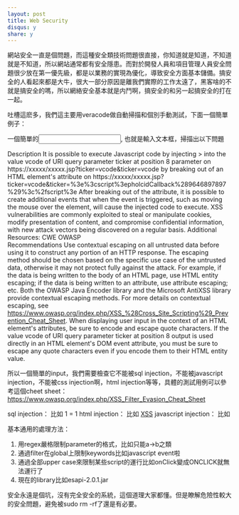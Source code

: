 ```yaml
---
layout: post
title: Web Security
disqus: y
share: y
---
```


網站安全一直是個問題，而這種安全類技術問題很直接，你知道就是知道，不知道就是不知道，所以網站通常都有安全隱患。而對於開發人員和項目管理人員安全問題很少放在第一優先級，都是以業務的實現為優化，導致安全方面基本儲備。搞安全的人看起來都是大牛，很大一部分原因是離我們實際的工作太遠了，黑客啥的不就是搞安全的嗎，所以網絡安全基本就是内鬥啊，搞安全的和另一起搞安全的打在一起。

吐槽這麽多，我們這主要用veracode做自動掃描和個別手動測試，下面一個簡單例子：

一個簡單的<input>, 也就是輸入文本框，掃描出以下問題

Description 
It is possible to execute Javascript code by injecting ><script>pholcidCallback(9646897897)</script> into the value vcode of URI query parameter ticker at position 8 parameter on https://xxxxx/xxxxx.jsp?ticker=vcode&ticker=vcode by breaking out of an HTML element's attribute on https://xxxxx/xxxxx.jsp?ticker=vcode&ticker=%3e%3cscript%3epholcidCallback%289646897897%29%3c%2fscript%3e After breaking out of the attribute, it is possible to create additional events that when the event is triggered, such as moving the mouse over the element, will cause the injected code to execute. XSS vulnerabilities are commonly exploited to steal or manipulate cookies, modify presentation of content, and compromise confidential information, with new attack vectors being discovered on a regular basis.
Additional Resources: CWE OWASP  
Recommendations
Use contextual escaping on all untrusted data before using it to construct any portion of an HTTP response. The escaping method should be chosen based on the specific use case of the untrusted data, otherwise it may not protect fully against the attack. For example, if the data is being written to the body of an HTML page, use HTML entity escaping; if the data is being written to an attribute, use attribute escaping; etc. Both the OWASP Java Encoder library and the Microsoft AntiXSS library provide contextual escaping methods. For more details on contextual escaping, see https://www.owasp.org/index.php/XSS_%28Cross_Site_Scripting%29_Prevention_Cheat_Sheet. When displaying user input in the context of an HTML element's attributes, be sure to encode and escape quote characters. If the value vcode of URI query parameter ticker at position 8 output is used directly in an HTML element's DOM event attribute, you must be sure to escape any quote characters even if you encode them to their HTML entity value.


所以一個簡單的input，我們需要檢查它不能被sql injection，不能被javascript injection，不能被css injection啊，html injection等等，具體的測試用例可以參考這個cheet sheet： https://www.owasp.org/index.php/XSS_Filter_Evasion_Cheat_Sheet

sql injection： 比如 1 = 1
html injection： 比如 <A HREF="//www.google.com/">XSS</A>
javascript injection： 比如</script><script>alert('XSS');</script>

基本通用的處理方法：
1. 用regex嚴格限制parameter的格式，比如只能a->b之類
2. 通過filter在global上限制keywords比如javascript event啦
3. 通過全部upper case來限制某些script的運行比如onClick變成ONCLICK就無法運行了
4. 現在的library比如esapi-2.0.1.jar

安全永遠是個坑，沒有完全安全的系統，這個道理大家都懂。但是瞭解危險性較大的安全問題，避免被sudo rm -rf了還是有必要。
